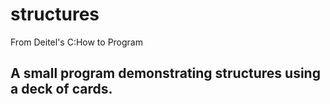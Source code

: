 # structures

From Deitel's C:How to Program

## A small program demonstrating structures using a deck of cards.

